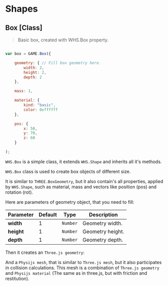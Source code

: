 # Shapes

<h2 class="ws" id="box">Box [Class]</h2>

> Basic box, created with WHS.Box property.

```javascript

var box = GAME.Box({

    geometry: { // Fill box geometry here.
        width: 2,
        height: 2,
        depth: 2
    },

    mass: 1,

    material: {
        kind: "basic",
        color: 0xffffff
    },

    pos: {
        x: 50,
        y: 70,
        z: 60
    }

);

```

`WHS.Box` is a simple class, it extends `WHS.Shape` and inherits all it's methods.

`WHS.Box` class is used to create box objects of different size.

It is similar to `THREE.BoxGeometry`, but it also contain's all properties, applied by `WHS.Shape`, such as material, mass and vectors like position (pos) and rotation (rot).

Here are parameters of geometry object, that you need to fill:

Parameter      |       Default        | Type      | Description |
-------------- | -------------------- | --------- | ----------- |
**width**      | 1                    | `Number`  | Geometry width.
**height**     | 1                    | `Number`  | Geometry height.
**depth**      | 1                    | `Number`  | Geometry depth.

Then it creates an `Three.js geometry`:

<script src="https://gist.github.com/sasha240100/7084bd4d0a271be6adfe.js"></script>

And a `Physijs mesh`, that is similar to `Three.js mesh`, but it also participates in collision calculations. This mesh is a combination of `Three.js geometry` and `Physijs material` (The same as in three.js, but with friction and restitution).


